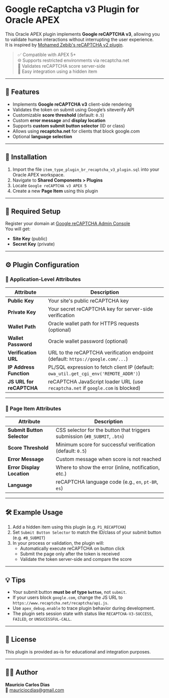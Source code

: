 # Google reCaptcha v3 Plugin for Oracle APEX

This Oracle APEX plugin implements **Google reCAPTCHA v3**, allowing you to validate human interactions without interrupting the user experience.  
It is inspired by [Mohamed Zebib's reCAPTCHA v2 plugin](https://apex.world/ords/r/apex_world/apex-world/plug-in-details?p710_plg_int_name=ca.mzebib.captcha2&clear=710).

> ✅ Compatible with APEX 5+  
> 🌐 Supports restricted environments via recaptcha.net  
> 🔐 Validates reCAPTCHA score server-side  
> 🧩 Easy integration using a hidden item

---

## 🔧 Features

- Implements **Google reCAPTCHA v3** client-side rendering
- Validates the token on submit using Google’s siteverify API
- Customizable **score threshold** (default: `0.5`)
- Custom **error message** and **display location**
- Supports **custom submit button selector** (ID or class)
- Allows using **recaptcha.net** for clients that block google.com
- Optional **language selection**

---

## 🚀 Installation

1. Import the file `item_type_plugin_br_recaptcha_v3_plugin.sql` into your Oracle APEX workspace.
2. Navigate to **Shared Components > Plugins**
3. Locate `Google reCAPTCHA v3 APEX 5`
4. Create a new **Page Item** using this plugin

---

## 🔑 Required Setup

Register your domain at [Google reCAPTCHA Admin Console](https://www.google.com/recaptcha/admin/create)  
You will get:

- **Site Key** (public)
- **Secret Key** (private)

---

## ⚙️ Plugin Configuration

### 🔐 Application-Level Attributes

| Attribute                 | Description                                                                 |
|--------------------------|-----------------------------------------------------------------------------|
| **Public Key**           | Your site's public reCAPTCHA key                                           |
| **Private Key**          | Your secret reCAPTCHA key for server-side verification                     |
| **Wallet Path**          | Oracle wallet path for HTTPS requests (optional)                           |
| **Wallet Password**      | Oracle wallet password (optional)                                          |
| **Verification URL**     | URL to the reCAPTCHA verification endpoint (default: `https://google.com/...`) |
| **IP Address Function**  | PL/SQL expression to fetch client IP (default: `owa_util.get_cgi_env('REMOTE_ADDR')`) |
| **JS URL for reCAPTCHA** | reCAPTCHA JavaScript loader URL (use `recaptcha.net` if `google.com` is blocked) |

---

### 🧩 Page Item Attributes

| Attribute                               | Description                                                                 |
|----------------------------------------|-----------------------------------------------------------------------------|
| **Submit Button Selector**             | CSS selector for the button that triggers submission (`#B_SUBMIT`, `.btn`) |
| **Score Threshold**                    | Minimum score for successful verification (default: `0.5`)                 |
| **Error Message**                      | Custom message when score is not reached                                   |
| **Error Display Location**             | Where to show the error (inline, notification, etc.)                       |
| **Language**                           | reCAPTCHA language code (e.g., `en`, `pt-BR`, `es`)                        |

---

## 🛠 Example Usage

1. Add a hidden item using this plugin (e.g. `P1_RECAPTCHA`)
2. Set `Submit Button Selector` to match the ID/class of your submit button (e.g. `#B_SUBMIT`)
3. In your process or validation, the plugin will:
   - Automatically execute reCAPTCHA on button click
   - Submit the page only after the token is received
   - Validate the token server-side and compare the score

---

## 💡 Tips

- Your submit button **must be of type `button`**, not `submit`.
- If your users block `google.com`, change the JS URL to `https://www.recaptcha.net/recaptcha/api.js`.
- Use `apex_debug.enable` to trace plugin behavior during development.
- The plugin sets session state with status like `RECAPTCHA-V3-SUCCESS`, `FAILED`, or `UNSUCESSFUL-CALL`.

---

## 📜 License

This plugin is provided as-is for educational and integration purposes.

---

## 🙋‍♂️ Author

**Maurício Carlos Dias**  
📧 [mauriciocdias@gmail.com](mailto:mauriciocdias@gmail.com)

